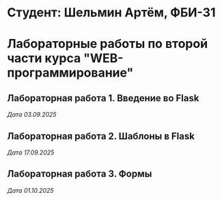# Студент: Шельмин Артём, ФБИ-31

# Лабораторные работы по второй части курса "WEB-программирование"

## Лабораторная работа 1. Введение во Flask

*Дата 03.09.2025*

## Лабораторная работа 2. Шаблоны в Flask

*Дата 17.09.2025*

## Лабораторная работа 3. Формы

*Дата 01.10.2025*
